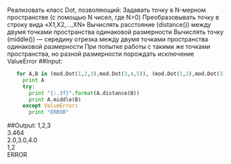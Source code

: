 Реализовать клаcc Dot, позволяющий:
Задавать точку в N-мерном пространстве (с помощью N чисел, где N>0)
Преобразовывать точку в строку вида «X1,X2,…,XN»
Вычислять расстояние (distance()) между двумя точками пространства одинаковой размерности
Вычислять точку (middle()) — середину отрезка между двумя точками пространства одинаковой размерности
При попытке работы с такими же точками пространства, но разной размерности порождать исключение ValueError
##Input:
```Python
   for A,B in (mod.Dot(1,2,3),mod.Dot(3,4,5)), (mod.Dot(1,2),mod.Dot(3)):  
     print A  
     try:  
       print "{:.3f}".format(A.distance(B))  
       print A.middle(B)  
     except ValueError:  
       print "ERROR"  
```
##Output:
 1,2,3  
 3.464  
 2.0,3.0,4.0  
 1,2  
 ERROR  
